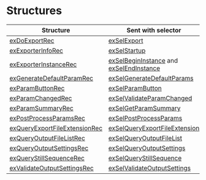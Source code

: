 # Structures

| **Structure**                                                                                                             | **Sent with selector**                                                                                                                                                                              |
|---------------------------------------------------------------------------------------------------------------------------|-----------------------------------------------------------------------------------------------------------------------------------------------------------------------------------------------------|
| [exDoExportRec](structure-descriptions.md#exdoexportrec)                                 | [exSelExport](selector-descriptions.md#exselexport)                                                                                                                 |
| [exExporterInfoRec](structure-descriptions.md#exexporterinforec)                         | [exSelStartup](selector-descriptions.md#exselstartup)                                                                                                               |
| [exExporterInstanceRec](structure-descriptions.md#exexporterinstancerec)                 | [exSelBeginInstance](selector-descriptions.md#exselbegininstance) and [exSelEndInstance](selector-descriptions.md#exselendinstance) |
| [exGenerateDefaultParamRec](structure-descriptions.md#exgeneratedefaultparamrec)         | [exSelGenerateDefaultParams](selector-descriptions.md#exselgeneratedefaultparams)                                                                                   |
| [exParamButtonRec](structure-descriptions.md#exparambuttonrec)                           | [exSelParamButton](selector-descriptions.md#exselparambutton)                                                                                                       |
| [exParamChangedRec](structure-descriptions.md#exparamchangedrec)                         | [exSelValidateParamChanged](selector-descriptions.md#exselvalidateparamchanged)                                                                                     |
| [exParamSummaryRec](structure-descriptions.md#exparamsummaryrec)                         | [exSelGetParamSummary](selector-descriptions.md#exselgetparamsummary)                                                                                               |
| [exPostProcessParamsRec](structure-descriptions.md#expostprocessparamsrec)               | [exSelPostProcessParams](selector-descriptions.md#exselpostprocessparams)                                                                                           |
| [exQueryExportFileExtensionRec](structure-descriptions.md#exqueryexportfileextensionrec) | [exSelQueryExportFileExtension](selector-descriptions.md#exselqueryexportfileextension)                                                                             |
| [exQueryOutputFileListRec](structure-descriptions.md#exqueryoutputfilelistrec)           | [exSelQueryOutputFileList](selector-descriptions.md#exselqueryoutputfilelist)                                                                                       |
| [exQueryOutputSettingsRec](structure-descriptions.md#exqueryoutputsettingsrec)           | [exSelQueryOutputSettings](selector-descriptions.md#exselqueryoutputsettings)                                                                                       |
| [exQueryStillSequenceRec](structure-descriptions.md#exquerystillsequencerec)             | [exSelQueryStillSequence](selector-descriptions.md#exselquerystillsequence)                                                                                         |
| [exValidateOutputSettingsRec](structure-descriptions.md#exvalidateoutputsettingsrec)     | [exSelValidateOutputSettings](selector-descriptions.md#exselvalidateoutputsettings)                                                                                 |
